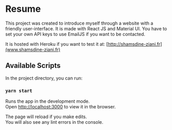 # Resume

This project was created to introduce myself through a website with a friendly user-interface.
It is made with React JS and Material UI. You have to set your own API keys to use EmailJS if you want to be contacted.

It is hosted with Heroku if you want to test it at: [http://shamsdine-ziani.fr](www.shamsdine-ziani.fr)

## Available Scripts

In the project directory, you can run:

### `yarn start`

Runs the app in the development mode.\
Open [http://localhost:3000](http://localhost:3000) to view it in the browser.

The page will reload if you make edits.\
You will also see any lint errors in the console.
